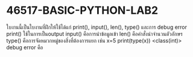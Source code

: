 # 46517-BASIC-PYTHON-LAB2
ใบงานนี้เป็นใบงานที่ฝึกให้ใช้ได้แก่ print(), input(), len(), type() และการ debug error
print() ใช้ในการเป็นoutput
input() คือการนำข้อมูลเข้า
len() คือคำสั่งนำจำนวนตัวอักษร
type() คือการจัดหมวกหมู่ของสิ่งที่ต้องการแยก เช่น 
x=5
print(type(x))
<class(int)>
debug error คือ
